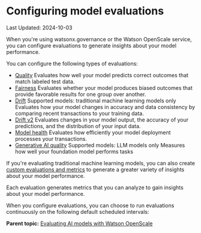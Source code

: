 # Configuring model evaluations

Last Updated: 2024-10-03

When you're using watsonx.governance or the Watson OpenScale service, you can configure evaluations to generate insights about your model performance.

You can configure the following types of evaluations:

  * [Quality](/docs/en/SSQNUZ_5.0.x/wsj/model/wos-monitor-accuracy.html)
Evaluates how well your model predicts correct outcomes that match labeled test data.
  * [Fairness](/docs/en/SSQNUZ_5.0.x/wsj/model/wos-monitor-fairness.html)
Evaluates whether your model produces biased outcomes that provide favorable results for one group over another.
  * [Drift](/docs/en/SSQNUZ_5.0.x/wsj/model/wos-monitor-drift.html) Supported models: traditional machine learning models only
Evaluates how your model changes in accuracy and data consistency by comparing recent transactions to your training data.
  * [Drift v2](/docs/en/SSQNUZ_5.0.x/wsj/model/wos-driftv2-config.html)
Evaluates changes in your model output, the accuracy of your predictions, and the distribution of your input data.
  * [Model health](/docs/en/SSQNUZ_5.0.x/wsj/model/wos-model-health-metrics.html)
Evaluates how efficiently your model deployment processes your transactions.
  * [Generative AI quality](/docs/en/SSQNUZ_5.0.x/wsj/model/wos-monitor-gen-quality.html) Supported models: LLM models only
Measures how well your foundation model performs tasks



If you're evaluating traditional machine learning models, you can also create [custom evaluations and metrics](/docs/en/SSQNUZ_5.0.x/wsj/model/wos-custom-metrics.html) to generate a greater variety of insights about your model performance.

Each evaluation generates metrics that you can analyze to gain insights about your model performance.

When you configure evaluations, you can choose to run evaluations continuously on the following default scheduled intervals:

**Parent topic:** [Evaluating AI models with Watson OpenScale](/docs/en/SSQNUZ_5.0.x/wsj/model/getting-started.html)
